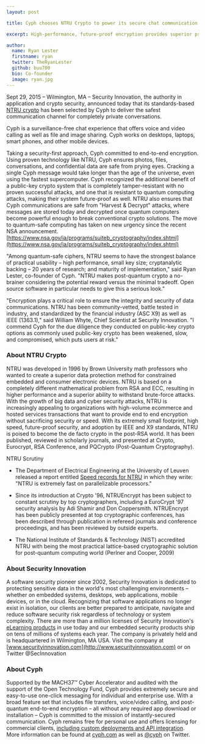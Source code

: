 ```yaml
---
layout: post

title: Cyph chooses NTRU Crypto to power its secure chat communication platform

excerpt: High-performance, future-proof encryption provides superior privacy and security for Cyph customers worldwide.

author:
  name: Ryan Lester
  firstname: ryan
  twitter: TheRyanLester
  github: buu700
  bio: Co-founder
  image: ryan.jpg
---
```


Sept 29, 2015 – Wilmington, MA – Security Innovation, the authority in application and crypto security, announced today that its standards-based [NTRU crypto](https://www.securityinnovation.com/products/encryption-libraries/ntru-crypto/) has been selected by Cyph to deliver the safest communication channel for completely private conversations.

Cyph is a surveillance-free chat experience that offers voice and video calling as well as file and image sharing. Cyph works on desktops, laptops, smart phones, and other mobile devices.

Taking a security-first approach, Cyph committed to end-to-end encryption. Using proven technology like NTRU, Cyph ensures photos, files, conversations, and confidential data are safe from prying eyes. Cracking a single Cyph message would take longer than the age of the universe, even using the fastest supercomputer. Cyph recognized the additional benefit of a public-key crypto system that is completely tamper-resistant with no proven successful attacks, and one that is resistant to quantum computing attacks, making their system future-proof as well. NTRU also ensures that Cyph communications are safe from "Harvest & Decrypt" attacks, where messages are stored today and decrypted once quantum computers become powerful enough to break conventional crypto solutions. The move to quantum-safe computing has taken on new urgency since the recent NSA announcement. [https://www.nsa.gov/ia/programs/suiteb_cryptography/index.shtml](https://www.nsa.gov/ia/programs/suiteb_cryptography/index.shtml)

"Among quantum-safe ciphers, NTRU seems to have the strongest balance of practical usability – high performance, small key size; cryptanalytic backing – 20 years of research; and maturity of implementation," said Ryan Lester, co-founder of Cyph. "NTRU makes post-quantum crypto a no-brainer considering the potential reward versus the minimal tradeoff. Open source software in particular needs to give this a serious look."

"Encryption plays a critical role to ensure the integrity and security of data communications. NTRU has been community-vetted, battle tested in industry, and standardized by the financial industry (ASC X9) as well as IEEE (1363.1)," said William Whyte, Chief Scientist at Security Innovation. "I commend Cyph for the due diligence they conducted on public-key crypto options as commonly used public-key crypto has been weakened, slow, and compromised, which puts users at risk."

### About NTRU Crypto

NTRU was developed in 1996 by Brown University math professors who wanted to create a superior data protection method for constrained embedded and consumer electronic devices. NTRU is based on a completely different mathematical problem from RSA and ECC, resulting in higher performance and a superior ability to withstand brute-force attacks. With the growth of big data and cyber security attacks, NTRU is increasingly appealing to organizations with high-volume ecommerce and hosted services transactions that want to provide end to end encryption without sacrificing security or speed. With its extremely small footprint, high speed, future-proof security, and adoption by IEEE and X9 standards, NTRU is poised to become the de facto crypto in the post-RSA world. It has been published, reviewed in scholarly journals, and presented at Crypto, Eurocrypt, RSA Conference, and PQCrypto (Post-Quantum Cryptography).

NTRU Scrutiny

* The Department of Electrical Engineering at the University of Leuven released a report entitled [Speed records for NTRU](http://homes.esat.kuleuven.be/~fvercaut/papers/ntru_gpu.pdf) in which they write: "NTRU is extremely fast on parallelizable processors."

* Since its introduction at Crypto '96, NTRUEncrypt has been subject to constant scrutiny by top cryptographers, including a EuroCrypt '97 security analysis by Adi Shamir and Don Coppersmith. NTRUEncrypt has been publicly presented at top cryptographic conferences, has been described through publication in refereed journals and conference proceedings, and has been reviewed by outside experts.

* The National Institute of Standards & Technology (NIST) accredited NTRU with being the most practical lattice-based cryptographic solution for post-quantum computing world (Perlner and Cooper, 2009)

### About Security Innovation

A software security pioneer since 2002, Security Innovation is dedicated to protecting sensitive data in the world's most challenging environments – whether on embedded systems, desktops, web applications, mobile devices, or in the cloud. Recognizing that software applications no longer exist in isolation, our clients are better prepared to anticipate, navigate and reduce software security risk regardless of technology or system complexity. There are more than a million licenses of Security Innovation's [eLearning products](https://www.securityinnovation.com/training/) in use today and our embedded security products ship on tens of millions of systems each year. The company is privately held and is headquartered in Wilmington, MA USA. Visit the company at [www.securityinnovation.com](http://www.securityinnovation.com) or on Twitter @SecInnovation

### About Cyph

Supported by the MACH37™ Cyber Accelerator and audited with the support of the Open Technology Fund, Cyph provides extremely secure and easy-to-use one-click messaging for individual and enterprise use. With a broad feature set that includes file transfers, voice/video calling, and post-quantum end-to-end encryption – all without any required app download or installation – Cyph is committed to the mission of instantly-secured communication. Cyph remains free for personal use and offers licensing for commercial clients, [including custom deployments and API integration](https://www.cyph.com/enterprise). More information can be found at [cyph.com](https://www.cyph.com) as well as [@cyph](https://www.twitter.com/cyph) on Twitter.
